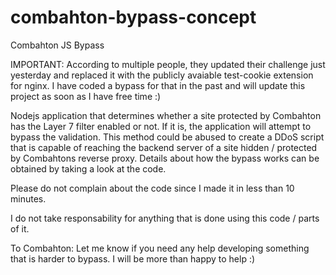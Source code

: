# combahton-bypass-concept
Combahton JS Bypass

IMPORTANT: According to multiple people, they updated their challenge just yesterday and replaced it with the publicly avaiable test-cookie extension for nginx. I have coded a bypass for that in the past and will update this project as soon as I have free time :)

Nodejs application that determines whether a site protected by Combahton has the Layer 7 filter enabled or not. If it is, the application will attempt to bypass the validation. This method could be abused to create a DDoS script that is capable of reaching the backend server of a site hidden / protected by Combahtons reverse proxy. Details about how the bypass works can be obtained by taking a look at the code.

Please do not complain about the code since I made it in less than 10 minutes.

I do not take responsability for anything that is done using this code / parts of it.

To Combahton: Let me know if you need any help developing something that is harder to bypass. I will be more than happy to help :)
